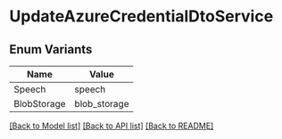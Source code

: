 # UpdateAzureCredentialDtoService

## Enum Variants

| Name | Value |
|---- | -----|
| Speech | speech |
| BlobStorage | blob_storage |


[[Back to Model list]](../README.md#documentation-for-models) [[Back to API list]](../README.md#documentation-for-api-endpoints) [[Back to README]](../README.md)


